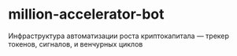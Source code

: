 # million-accelerator-bot
Инфраструктура автоматизации роста криптокапитала — трекер токенов, сигналов, и венчурных циклов
